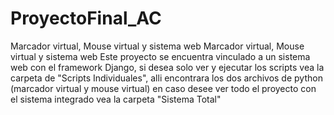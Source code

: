 # ProyectoFinal_AC
Marcador virtual, Mouse virtual y sistema web
Marcador virtual, Mouse virtual y sistema web Este proyecto se encuentra vinculado a un sistema web con el framework Django, si desea solo ver y ejecutar los scripts vea la carpeta de "Scripts Individuales", alli encontrara los dos archivos de python (marcador virtual y mouse virtual) en caso desee ver todo el proyecto con el sistema integrado vea la carpeta "Sistema Total"
